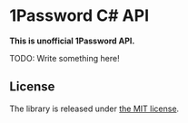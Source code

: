 1Password C# API
================

**This is unofficial 1Password API.**

TODO: Write something here!


License
-------

The library is released under [the MIT
license](http://www.opensource.org/licenses/mit-license.php).

